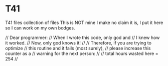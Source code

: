 # T41
T41 files
collection of files
 This is NOT mine I make no claim it is, I put it here so I can work on my own bodges.

// Dear programmer:
// When I wrote this code, only god and
// I knew how it worked.
// Now, only god knows it!
// 
// Therefore, if you are trying to optimize
// this routine and it fails (most surely),
// please increase this counter as a
// warning for the next person:
// 
// total hours wasted here = 254
//